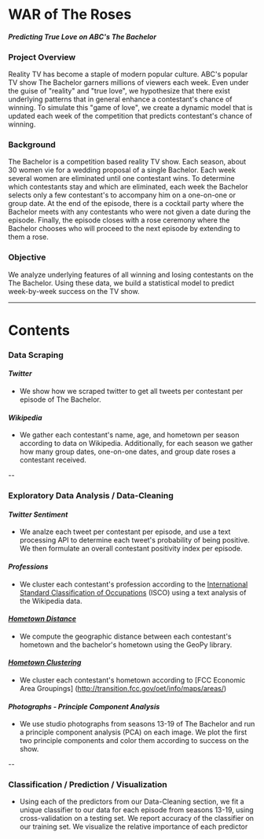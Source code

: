 # WAR of The Roses

#### *Predicting True Love on ABC's The Bachelor*

### Project Overview
Reality TV has become a staple of modern popular culture.  ABC's popular TV show The Bachelor garners millions of viewers each week.  Even under the guise of "reality" and "true love", we hypothesize that there exist underlying patterns that in general enhance a contestant's chance of winning.  To simulate this "game of love", we create a dynamic model that is updated each week of the competition that predicts contestant's chance of winning.

### Background
The Bachelor is a competition based reality TV show. Each season, about 30 women vie for a wedding proposal of a single Bachelor. Each week several women are eliminated until one contestant wins. To determine which contestants stay and which are eliminated, each week the Bachelor selects only a few contestant's to accompany him on a one-on-one or group date. At the end of the episode, there is a cocktail party where the Bachelor meets with any contestants who were not given a date during the episode. Finally, the episode closes with a rose ceremony where the Bachelor chooses who will proceed to the next episode by extending to them a rose.

### Objective
We analyze underlying features of all winning and losing contestants on the The Bachelor. Using these data, we build a statistical model to predict week-by-week success on the TV show.

-----
# Contents


### Data Scraping

#### *Twitter*
- We show how we scraped twitter to get all tweets per contestant per episode of The Bachelor.

#### *Wikipedia*
- We gather each contestant's name, age, and hometown per season according to data on Wikipedia. Additionally, for each season we gather how many group dates, one-on-one dates, and group date roses a contestant received.

--
### Exploratory Data Analysis / Data-Cleaning

#### *Twitter Sentiment*
- We analze each tweet per contestant per episode, and use a text processing API to determine each tweet's probability of being positive. We then formulate an overall contestant positivity index per episode.

#### *Professions*
- We cluster each contestant's profession according to the [International Standard Classification of Occupations](http://www.ilo.org/public/english/bureau/stat/isco/) (ISCO) using a text analysis of the Wikipedia data.

#### [*Hometown Distance*](http://kathrynheal.github.io/MR-DC-KH-Final-Project/distances.html)
- We compute the geographic distance between each contestant's hometown and the bachelor's hometown using the GeoPy library. 

#### [*Hometown Clustering*](http://kathrynheal.github.io/MR-DC-KH-Final-Project/geocluster.html) 
- We cluster each contestant's hometown according to [FCC Economic Area Groupings] (http://transition.fcc.gov/oet/info/maps/areas/)

#### *Photographs - Principle Component Analysis*
- We use studio photographs from seasons 13-19 of The Bachelor and run a principle component analysis (PCA) on each image. We plot the first two principle components and color them according to success on the show.

--
### Classification / Prediction / Visualization
- Using each of the predictors from our Data-Cleaning section, we fit a unique classifier to our data for each episode from seasons 13-19, using cross-validation on a testing set. We report accuracy of the classifier on our training set. We visualize the relative importance of each predictor

